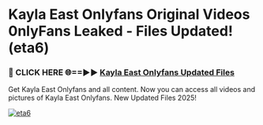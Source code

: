 # Kayla East Onlyfans Original Videos 0nlyFans Leaked - Files Updated! (eta6)

<h3>🔴 CLICK HERE 🌐==►► <a href="https://tinyurl.com/x26r9saj" rel="nofollow">Kayla East Onlyfans Updated Files</a></h3>

Get Kayla East Onlyfans and all content. Now you can access all videos and pictures of Kayla East Onlyfans. New Updated Files 2025!

[![eta6](https://i.imgur.com/LkgZPqh.gif)](https://tinyurl.com/x26r9saj)
